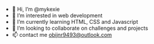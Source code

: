 - 👋 Hi, I’m @mykexie
- 👀 I’m interested in web development
- 🌱 I’m currently learning HTML, CSS and Javascript
- 💞️ I’m looking to collaborate on challenges and projects
- 📫 contact me obijnr9493@outlook.com
